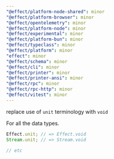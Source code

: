 ```yaml
---
"@effect/platform-node-shared": minor
"@effect/platform-browser": minor
"@effect/opentelemetry": minor
"@effect/platform-node": minor
"@effect/experimental": minor
"@effect/platform-bun": minor
"@effect/typeclass": minor
"@effect/platform": minor
"effect": minor
"@effect/schema": minor
"@effect/cli": minor
"@effect/printer": minor
"@effect/printer-ansi": minor
"@effect/rpc": minor
"@effect/rpc-http": minor
"@effect/vitest": minor
---
```


replace use of `unit` terminology with `void`

For all the data types.

```ts
Effect.unit; // => Effect.void
Stream.unit; // => Stream.void

// etc
```
